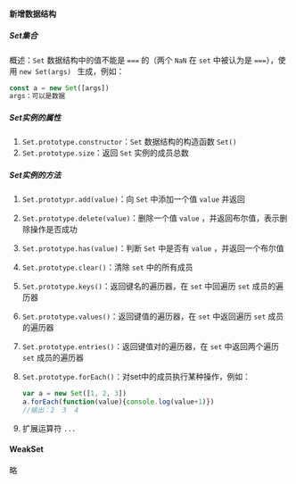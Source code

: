 #### 新增数据结构

##### Set集合

概述：`Set` 数据结构中的值不能是 `===` 的（两个 `NaN` 在 `set` 中被认为是 `===`），使用 `new Set(args) ` 生成，例如：

```javascript
const a = new Set([args])
args：可以是数据
```

##### Set实例的属性

1. `Set.prototype.constructor`：`Set` 数据结构的构造函数 `Set()`
2. `Set.prototype.size`：返回 `Set` 实例的成员总数

##### Set实例的方法

1. `Set.prototypr.add(value)`：向 `Set` 中添加一个值 `value` 并返回

2. `Set.prototype.delete(value)`：删除一个值 `value` ，并返回布尔值，表示删除操作是否成功

3. `Set.prototype.has(value)`：判断 `Set` 中是否有 `value` ，并返回一个布尔值

4. `Set.prototype.clear()`：清除 `set` 中的所有成员

5. `Set.prototype.keys()`：返回键名的遍历器，在 `set` 中回遍历 `set` 成员的遍历器

6. `Set.prototype.values()`：返回键值的遍历器，在 `set` 中返回遍历 `set` 成员的遍历器

7. `Set.prototype.entries()`：返回键值对的遍历器，在 `set` 中返回两个遍历 `set` 成员的遍历器

8. `Set.prototype.forEach()`：对set中的成员执行某种操作，例如：

   ```javascript
   var a = new Set([1, 2, 3])
   a.forEach(function(value){console.log(value+1)})
   //输出：2  3  4
   ```

9. 扩展运算符 `...`

#### WeakSet

略